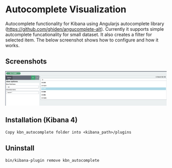 # Autocomplete Visualization 
Autocomplete functionality for Kibana using Angularjs autocomplete library (https://github.com/ghiden/angucomplete-alt). 
Currently it supports simple autcomplete funcationality for small dataset. It also creates a filter for selected item.
The below screenshot shows how to configure and how it works.

## Screenshots
![screenshot](/kbn_autocomplete/images/k4-autocomplete.png?raw=true)

## Installation (Kibana 4)
```
Copy kbn_autocomplete folder into <kibana_path>/plugins 
```

## Uninstall
```
bin/kibana-plugin remove kbn_autocomplete
```
